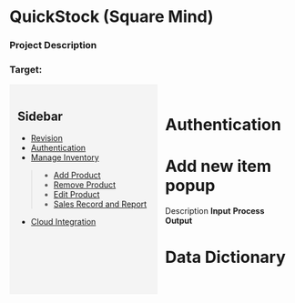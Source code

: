 # QuickStock (Square Mind)
### Project Description
### Target: 

<div style="display: flex;">

  <div style="background-color: #f4f4f4; padding: 1em; width: 300px;">
    <h2>Sidebar</h2>

  - [Revision](../README_FILES./1_SQUAREMIND_Revision.md)     
  - [Authentication](../README_FILES./2_SQUAREMIND_Authentication.md)
  - [Manage Inventory](../README_FILES./3_SQUAREMIND_ManageInventory.md) 
  > - [Add Product](../README_FILES./2_SQUAREMIND_ManageInventory/1_AddProduct.md)
  > - [Remove Product](../README_FILES./2_SQUAREMIND_ManageInventory/2_RemoveProduct.md)
  > - [Edit Product](../README_FILES./2_SQUAREMIND_ManageInventory/3_EditProduct.md)
  > - [Sales Record and Report](../README_FILES./2_SQUAREMIND_ManageInventory/4_SaleRecord_Report.md)

  - [Cloud Integration](../README_FILES./4_SQUAREMIND_CloudIntegration.md)
  </div>

  <div style="flex-grow: 1; padding: 1em;">

  # Authentication
  
  # Add new item popup
  Description
  **Input**
  **Process**
  **Output**

  # Data Dictionary
<table here>

  </div>
</div>
